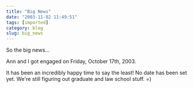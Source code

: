 ```yaml
---
title: "Big News"
date: "2003-11-02 11:49:51"
tags: [imported]
category: blog
slug: big_news
---
```


So the big news...

Ann and I got engaged on Friday, October 17th, 2003.

It has been an incredibly happy time to say the least! No date has been set yet. We're still figuring out graduate and law school stuff. =)
